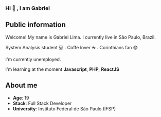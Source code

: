 ### Hi 👋 , I am Gabriel

## Public information

Welcome! My name is Gabriel Lima. I currently live in São Paulo, Brazil. 

System Analysis student 💻 . Coffe lover ☕ . Corinthians fan 😎

I'm currently unemployed.

I'm learning at the moment **Javascript**, **PHP**, **ReactJS**

## About me

* **Age**: 19
* **Stack**: Full Stack Developer
* **University**: Instituto Federal de São Paulo (IFSP)

